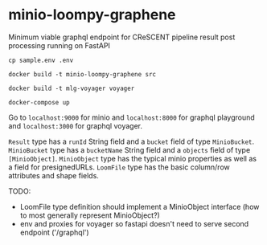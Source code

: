 # minio-loompy-graphene
Minimum viable graphql endpoint for CReSCENT pipeline result post processing running on FastAPI

`cp sample.env .env`

`docker build -t minio-loompy-graphene src`

`docker build -t mlg-voyager voyager`

`docker-compose up`

Go to `localhost:9000` for minio and `localhost:8000` for graphql playground and `localhost:3000` for graphql voyager.

`Result` type has a `runId` String field and a `bucket` field of type `MinioBucket`.
`MinioBucket` type has a `bucketName` String field and a `objects` field of type `[MinioObject]`.
`MinioObject` type has the typical minio properties as well as a field for presignedURLs.
`LoomFile` type has the basic column/row attributes and shape fields.


TODO:
  - LoomFile type definition should implement a MinioObject interface (how to most generally represent MinioObject?)
  - env and proxies for voyager so fastapi doesn't need to serve second endpoint ('/graphql')
